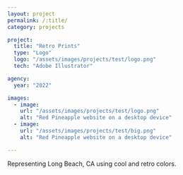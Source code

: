 ```yaml
---
layout: project
permalink: /:title/
category: projects

project:
  title: "Retro Prints"
  type: "Logo"
  logo: "/assets/images/projects/test/logo.png"
  tech: "Adobe Illustrator"

agency:
  year: "2022"

images:
  - image:
    url: "/assets/images/projects/test/logo.png"
    alt: "Red Pineapple website on a desktop device"
  - image:
    url: "/assets/images/projects/test/big.png"
    alt: "Red Pineapple website on a desktop device"

---
```

<p>
Representing Long Beach, CA using cool and retro colors.</p>
<br><br>
